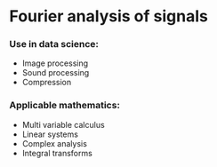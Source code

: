 # Fourier analysis of signals

### Use in data science:

* Image processing
* Sound processing 
* Compression

### Applicable mathematics:

* Multi variable calculus
* Linear systems
* Complex analysis
* Integral transforms